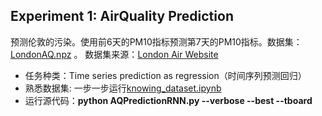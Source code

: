 ## Experiment 1: AirQuality Prediction
预测伦敦的污染。使用前6天的PM10指标预测第7天的PM10指标。数据集：[LondonAQ.npz](https://github.com/LeavesLei/RNN-experiments-for-beginners/blob/master/AirQuality/LondonAQ.npz) 。 数据集来源：[London Air Website](http://www.londonair.org.uk/)
- 任务种类：Time series prediction as regression（时间序列预测回归）
- 熟悉数据集: 一步一步运行[knowing_dataset.ipynb](https://github.com/LeavesLei/RNN-experiments-for-beginners/blob/master/AirQuality/knowing_dataset.ipynb)
- 运行源代码：**python AQPredictionRNN.py --verbose --best --tboard**
